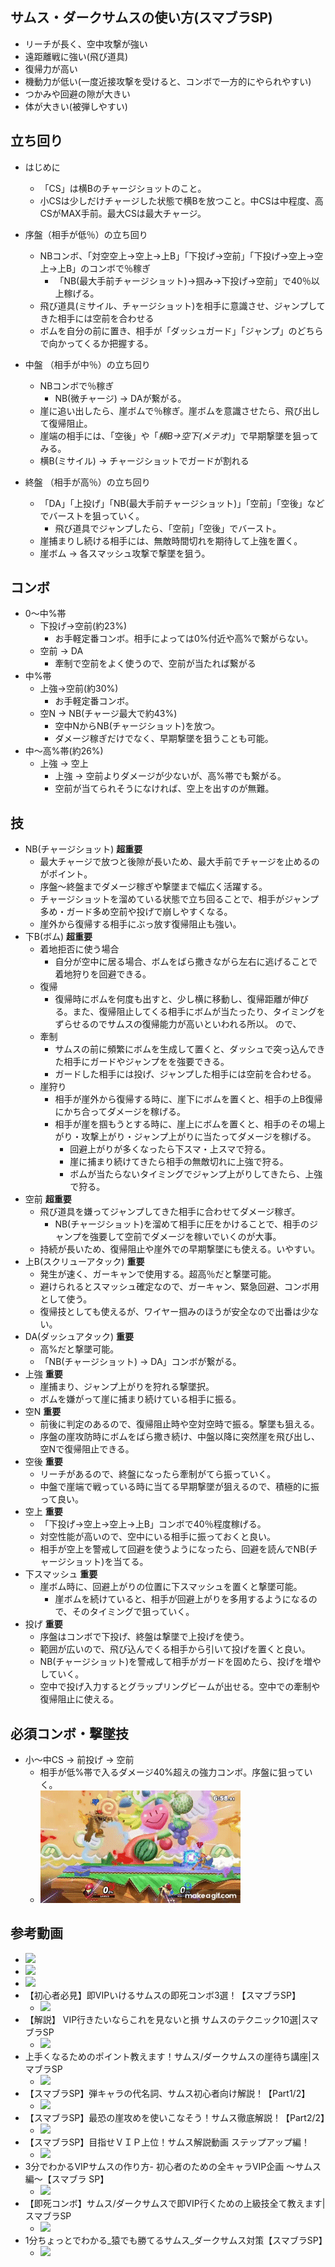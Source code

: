 ## サムス・ダークサムスの使い方(スマブラSP)

- リーチが長く、空中攻撃が強い
- 遠距離戦に強い(飛び道具)
- 復帰力が高い
- 機動力が低い(一度近接攻撃を受けると、コンボで一方的にやられやすい)
- つかみや回避の隙が大きい
- 体が大きい(被弾しやすい)

## 立ち回り

- はじめに
    - 「CS」は横Bのチャージショットのこと。
    - 小CSは少しだけチャージした状態で横Bを放つこと。中CSは中程度、高CSがMAX手前。最大CSは最大チャージ。

- 序盤（相手が低％）の立ち回り
    - NBコンボ、「対空空上→空上→上B」「下投げ→空前」「下投げ→空上→空上→上B」のコンボで％稼ぎ
        - 「NB(最大手前チャージショット)→掴み→下投げ→空前」で40％以上稼げる。
    - 飛び道具(ミサイル、チャージショット)を相手に意識させ、ジャンプしてきた相手には空前を合わせる
    - ボムを自分の前に置き、相手が「ダッシュガード」「ジャンプ」のどちらで向かってくるか把握する。
- 中盤 （相手が中％）の立ち回り
    - NBコンボで％稼ぎ
        - NB(微チャージ) → DAが繋がる。
    - 崖に追い出したら、崖ボムで％稼ぎ。崖ボムを意識させたら、飛び出して復帰阻止。
    - 崖端の相手には、「空後」や「*横B→空下(メテオ)*」で早期撃墜を狙ってみる。
    - 横B(ミサイル) → チャージショットでガードが割れる
- 終盤 （相手が高％）の立ち回り
    - 「DA」「上投げ」「NB(最大手前チャージショット)」「空前」「空後」などでバーストを狙っていく。
        - 飛び道具でジャンプしたら、「空前」「空後」でバースト。
    - 崖捕まりし続ける相手には、無敵時間切れを期待して上強を置く。
    - 崖ボム → 各スマッシュ攻撃で撃墜を狙う。

## コンボ

- 0〜中%帯
	- 下投げ→空前(約23%)
		- お手軽定番コンボ。相手によっては0%付近や高%で繋がらない。
	- 空前 → DA 
		- 牽制で空前をよく使うので、空前が当たれば繋がる
- 中%帯
	- 上強→空前(約30%)
        - お手軽定番コンボ。
    - 空N → NB(チャージ最大で約43%)
        - 空中NからNB(チャージショット)を放つ。
        - ダメージ稼ぎだけでなく、早期撃墜を狙うことも可能。
- 中〜高%帯(約26%)
    - 上強 → 空上
        - 上強 → 空前よりダメージが少ないが、高%帯でも繋がる。
        - 空前が当てられそうになければ、空上を出すのが無難。


## 技

- NB(チャージショット) **超重要**
    - 最大チャージで放つと後隙が長いため、最大手前でチャージを止めるのがポイント。
    - 序盤〜終盤までダメージ稼ぎや撃墜まで幅広く活躍する。
    - チャージショットを溜めている状態で立ち回ることで、相手がジャンプ多め・ガード多め空前や投げで崩しやすくなる。
    - 崖外から復帰する相手にぶっ放す復帰阻止も強い。
- 下B(ボム) **超重要**
    - 着地拒否に使う場合
        - 自分が空中に居る場合、ボムをばら撒きながら左右に逃げることで着地狩りを回避できる。
    - 復帰
        - 復帰時にボムを何度も出すと、少し横に移動し、復帰距離が伸びる。また、復帰阻止してくる相手にボムが当たったり、タイミングをずらせるのでサムスの復帰能力が高いといわれる所以。
        ので、
    - 牽制
        - サムスの前に頻繁にボムを生成して置くと、ダッシュで突っ込んできた相手にガードやジャンプをを強要できる。
        - ガードした相手には投げ、ジャンプした相手には空前を合わせる。
    - 崖狩り
        - 相手が崖外から復帰する時に、崖下にボムを置くと、相手の上B復帰にかち合ってダメージを稼げる。
        - 相手が崖を掴もうとする時に、崖上にボムを置くと、相手のその場上がり・攻撃上がり・ジャンプ上がりに当たってダメージを稼げる。
            - 回避上がりが多くなったら下スマ・上スマで狩る。
            - 崖に捕まり続けてきたら相手の無敵切れに上強で狩る。
            - ボムが当たらないタイミングでジャンプ上がりしてきたら、上強で狩る。
- 空前 **超重要**
    - 飛び道具を嫌ってジャンプしてきた相手に合わせてダメージ稼ぎ。
        - NB(チャージショット)を溜めて相手に圧をかけることで、相手のジャンプを強要して空前でダメージを稼いでいくのが大事。
    - 持続が長いため、復帰阻止や崖外での早期撃墜にも使える。いやすい。
- 上B(スクリューアタック) **重要**
    - 発生が速く、ガーキャンで使用する。超高％だと撃墜可能。
    - 避けられるとスマッシュ確定なので、ガーキャン、緊急回避、コンボ用として使う。
    - 復帰技としても使えるが、ワイヤー掴みのほうが安全なので出番は少ない。
- DA(ダッシュアタック) **重要**
    - 高%だと撃墜可能。
    - 「NB(チャージショット) → DA」コンボが繋がる。
- 上強 **重要**
    - 崖捕まり、ジャンプ上がりを狩れる撃墜択。
    - ボムを嫌がって崖に捕まり続けている相手に振る。
- 空N **重要**
    - 前後に判定のあるので、復帰阻止時や空対空時で振る。撃墜も狙える。
    - 序盤の崖攻防時にボムをばら撒き続け、中盤以降に突然崖を飛び出し、空Nで復帰阻止できる。
- 空後 **重要**
    - リーチがあるので、終盤になったら牽制がてら振っていく。
    - 中盤で崖端で戦っている時に当てる早期撃墜が狙えるので、積極的に振って良い。
- 空上 **重要**
    - 「下投げ→空上→空上→上B」コンボで40％程度稼げる。
    - 対空性能が高いので、空中にいる相手に振っておくと良い。
    - 相手が空上を警戒して回避を使うようになったら、回避を読んでNB(チャージショット)を当てる。
- 下スマッシュ **重要**
    - 崖ボム時に、回避上がりの位置に下スマッシュを置くと撃墜可能。
        - 崖ボムを続けていると、相手が回避上がりを多用するようになるので、そのタイミングで狙っていく。
- 投げ **重要**
    - 序盤はコンボで下投げ、終盤は撃墜で上投げを使う。
    - 範囲が広いので、飛び込んでくる相手から引いて投げを置くと良い。
    - NB(チャージショット)を警戒して相手がガードを固めたら、投げを増やしていく。
    - 空中で投げ入力するとグラップリングビームが出せる。空中での牽制や復帰阻止に使える。

## 必須コンボ・撃墜技

- 小〜中CS → 前投げ → 空前
    - 相手が低%帯で入るダメージ40%超えの強力コンボ。序盤に狙っていく。
    - ![キャンバスの作成](./samus/combo1.gif)  

## 参考動画

- [![](https://img.youtube.com/vi/FBLI7AznzIU/0.jpg)](https://www.youtube.com/watch?v=FBLI7AznzIU)
- [![](https://img.youtube.com/vi/OM0A1OZSZOE/0.jpg)](https://www.youtube.com/watch?v=OM0A1OZSZOE)
- [![](https://img.youtube.com/vi/AEpT_3fY9kU/0.jpg)](https://www.youtube.com/watch?v=AEpT_3fY9kU)
- 【初心者必見】即VIPいけるサムスの即死コンボ3選！【スマブラSP】
    - [![](https://img.youtube.com/vi/rWtydDzefY4/0.jpg)](https://www.youtube.com/watch?v=rWtydDzefY4)
- 【解説】 VIP行きたいならこれを見ないと損 サムスのテクニック10選|スマブラSP
    - [![](https://img.youtube.com/vi/pdtNjXm-owo/0.jpg)](https://www.youtube.com/watch?v=pdtNjXm-owo)
- 上手くなるためのポイント教えます！サムス/ダークサムスの崖待ち講座|スマブラSP
    - [![](https://img.youtube.com/vi/VStnh4a957U/0.jpg)](https://www.youtube.com/watch?v=VStnh4a957U)
- 【スマブラSP】弾キャラの代名詞、サムス初心者向け解説！【Part1/2】
    - [![](https://img.youtube.com/vi/X5SNImnqImc/0.jpg)](https://www.youtube.com/watch?v=X5SNImnqImc)
- 【スマブラSP】最恐の崖攻めを使いこなそう！サムス徹底解説！【Part2/2】
    - [![](https://img.youtube.com/vi/h0A3KTkbDaQ/0.jpg)](https://www.youtube.com/watch?v=h0A3KTkbDaQ)
- 【スマブラSP】目指せＶＩＰ上位！サムス解説動画 ステップアップ編！
    - [![](https://img.youtube.com/vi/5RACmRYT0W0/0.jpg)](https://www.youtube.com/watch?v=5RACmRYT0W0)
- 3分でわかるVIPサムスの作り方- 初心者のための全キャラVIP企画 〜サムス編〜【スマブラ SP】
    - [![](https://img.youtube.com/vi/YgF286l11o4/0.jpg)](https://www.youtube.com/watch?v=YgF286l11o4)
- 【即死コンボ】サムス/ダークサムスで即VIP行くための上級技全て教えます|スマブラSP
    - [![](https://img.youtube.com/vi/oFh1dlcSUss/0.jpg)](https://www.youtube.com/watch?v=oFh1dlcSUss)
- 1分ちょっとでわかる_猿でも勝てるサムス_ダークサムス対策【スマブラSP】
    - [![](https://img.youtube.com/vi/2UgrVIRnOyw/0.jpg)](https://www.youtube.com/watch?v=2UgrVIRnOyw)
